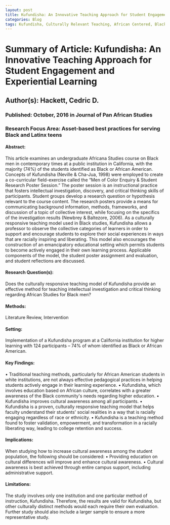 ```yaml
---
layout: post
title: Kufundisha: An Innovative Teaching Approach for Student Engagement and Experiential Learning
categories: Blog
tags: Kufundisha, Culturally Relevant Teaching, African Centered, Black Studies Pedagogy.
---
```


# Summary of Article: Kufundisha: An Innovative Teaching Approach for Student Engagement and Experiential Learning

## Author(s): Hackett, Cedric D.

### Published: October, 2016 in Journal of Pan African Studies

### Research Focus Area: Asset-based best practices for serving Black and Latinx teens

#### Abstract:
This article examines an undergraduate Africana Studies course on Black men in contemporary times at a public institution in California, with the majority (74%) of the students identified as Black or African American. Concepts of Kufundisha (Neville & Cha-Jua, 1998) were employed to create a co-curricular field-exercise called the “Men of Color Enquiry & Student Research Poster Session.” The poster session is an instructional practice that fosters intellectual investigation, discovery, and critical thinking skills of participants. Student groups develop a research question or hypothesis relevant to the course content. The research posters provide a means for communicating background information, methods, frameworks, and discussion of a topic of collective interest, while focusing on the specifics of the investigation results (Newbrey & Baltezore, 2006). As a culturally responsive teaching model used in Black studies, Kufundisha allows a professor to observe the collective categories of learners in order to support and encourage students to explore their social experiences in ways that are racially inspiring and liberating. This model also encourages the construction of an emancipatory educational setting which permits students to become actively engaged in their own learning process. Applicable components of the model, the student poster assignment and evaluation, and student reflections are discussed.


#### Research Question(s):
Does the culturally responsive teaching model of Kufundisha provide an effective method for teaching intellectual investigation and critical thinking regarding African Studies for Black men?


#### Methods:
Literature Review, Intervention


#### Setting:
Implementation of a Kufundisha program at a California institution for higher learning with 124 participants – 74% of whom identified as Black or African American. 


#### Key Findings:
• Traditional teaching methods, particularly for African American students in white institutions, are not always effective pedagogical practices in helping students actively engage in their learning experience.  • Kufundisha, which involves education based on African culture, correlates with a greater awareness of the Black community's needs regarding higher education.  • Kufundisha improves cultural awareness among all participants. • Kufundisha is a proven, culturally responsive teaching model that helps faculty understand their students' social realities in a way that is racially engaging regardless of race or ethnicity.  • Kufundisha is a teaching method found to foster validation, empowerment, and transformation in a racially liberating way, leading to college retention and success.  


#### Implications:
When studying how to increase cultural awareness among the student population, the following should be considered: • Providing education on cultural differences will improve and enhance cultural awareness. • Cultural awareness is best achieved through entire campus support, including administrative support. 


#### Limitations:
The study involves only one institution and one particular method of instruction, Kufundisha. Therefore, the results are valid for Kufundisha, but other culturally distinct methods would each require their own evaluation. Further study should also include a larger sample to ensure a more representative study. 


